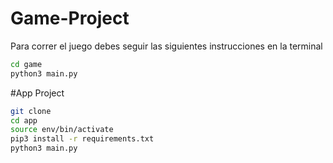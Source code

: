 # Game-Project

Para correr el juego debes seguir las siguientes instrucciones en la terminal


```sh
cd game
python3 main.py
```

#App Project

```sh
git clone
cd app
source env/bin/activate
pip3 install -r requirements.txt
python3 main.py
```